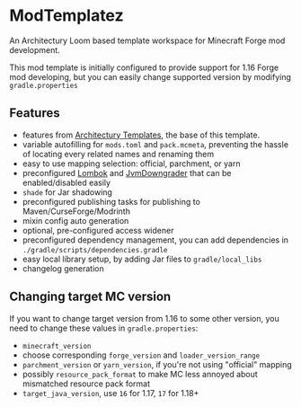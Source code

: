 
# ModTemplatez

An Architectury Loom based template workspace for Minecraft Forge mod development.

This mod template is initially configured to provide support for 1.16 Forge mod developing, but you can easily change supported version by modifying `gradle.properties`

## Features

- features from [Architectury Templates](https://github.com/architectury/architectury-templates), the base of this template.
- variable autofilling for `mods.toml` and `pack.mcmeta`, preventing the hassle of locating every related names and renaming them
- easy to use mapping selection: official, parchment, or yarn
- preconfigured [Lombok](https://projectlombok.org/) and [JvmDowngrader](https://github.com/unimined/JvmDowngrader) that can be enabled/disabled easily
- `shade` for Jar shadowing
- preconfigured publishing tasks for publishing to Maven/CurseForge/Modrinth
- mixin config auto generation
- optional, pre-configured access widener
- preconfigured dependency management, you can add dependencies in `./gradle/scripts/dependencies.gradle`
- easy local library setup, by adding Jar files to `gradle/local_libs`
- changelog generation

## Changing target MC version

If you want to change target version from 1.16 to some other version, you need to change these values in `gradle.properties`:
- `minecraft_version`
- choose corresponding `forge_version` and `loader_version_range`
- `parchment_version` or `yarn_version`, if you're not using "official" mapping
- possibly `resource_pack_format` to make MC less annoyed about mismatched resource pack format
- `target_java_version`, use `16` for 1.17, `17` for 1.18+
